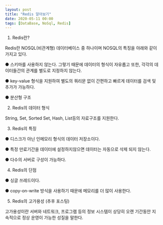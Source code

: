 ```yaml
---
layout: post
title: "Redis 알아보기"
date: 2020-05-11 00:00
tags: [DataBase, NoSql, Redis]
---
```


1. Redis란?

Redis란 NOSQL(비관계형) 데이터베이스 중 하나이며 NOSQL의 특징을 아래와 같이 가지고 있다.

● 스키마를 사용하지 않는다. 그렇기 때문에 데이터의 형식이 자유롭고 또한, 각각의 데이터들간의 관계를 별도로 지정하지 않는다.

● key-value 형식을 지원하여 별도의 쿼리문 없이 간편하고 빠르게 데이터를 검색 및 추가가 가능하다.

● 분산형 구조

2. Redis의 데이터 형식

String, Set, Sorted Set, Hash, List등의 자료구조를 지원한다.

3. Redis의 특징

● 디스크가 아닌 인메모리 형식의 데이터 저장소이다.

● 특정 만료기간을 데이터에 설정하지않으면 데이터는 자동으로 삭제 되지 않는다.

● 다수의 서버로 구성이 가능하다.

4. Redis의 단점

● 싱글 쓰레드이다.

● copy-on-write 방식을 사용하기 때문에 메모리를 더 많이 사용한다.

5. Redis의 고가용성 (추후 포스팅)

고가용성이란 서버와 네트워크, 프로그램 등의 정보 시스템이 상당히 오랜 기간동안 지속적으로 정상 운영이 가능한 성질을 말한다.
